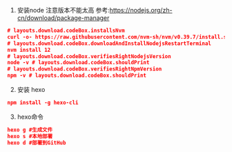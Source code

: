 1. 安装node 注意版本不能太高 参考:https://nodejs.org/zh-cn/download/package-manager
```json
# layouts.download.codeBox.installsNvm
curl -o- https://raw.githubusercontent.com/nvm-sh/nvm/v0.39.7/install.sh | bash
# layouts.download.codeBox.downloadAndInstallNodejsRestartTerminal
nvm install 12
# layouts.download.codeBox.verifiesRightNodejsVersion
node -v # layouts.download.codeBox.shouldPrint
# layouts.download.codeBox.verifiesRightNpmVersion
npm -v # layouts.download.codeBox.shouldPrint
```
2. 安装 hexo
```json
npm install -g hexo-cli
```

3. hexo命令
```json
hexo g #生成文件
hexo s #本地部署
hexo d #部署到GitHub
```
